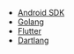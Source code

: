* [Android SDK](android/android-sdk.md)
* [Golang](golang/golang.md)
* [Flutter](flutter/flutter.md)
* [Dartlang](dartlang/dartlang.md)